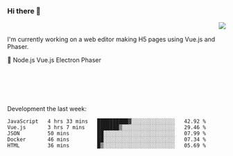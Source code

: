 ### Hi there 👋

<img align="right" src="https://github-readme-stats.vercel.app/api?username=jasonpanggo"/>

<br>
<p align="left">
I'm currently working on a web editor making H5 pages using Vue.js and Phaser.
</p>
<p align="left">
📖 Node.js Vue.js Electron Phaser
</p>
<br>
<br>
<br>
<br>

Development the last week:
<!--START_SECTION:waka-->
```text
JavaScript   4 hrs 33 mins   ██████████▓░░░░░░░░░░░░░░   42.92 % 
Vue.js       3 hrs 7 mins    ███████▒░░░░░░░░░░░░░░░░░   29.46 % 
JSON         50 mins         ██░░░░░░░░░░░░░░░░░░░░░░░   07.99 % 
Docker       46 mins         ██░░░░░░░░░░░░░░░░░░░░░░░   07.34 % 
HTML         36 mins         █▒░░░░░░░░░░░░░░░░░░░░░░░   05.69 % 
```
<!--END_SECTION:waka-->

<!--
**JASONPANGGO/jasonpanggo** is a ✨ _special_ ✨ repository because its `README.md` (this file) appears on your GitHub profile.

Here are some ideas to get you started:

- 🔭 I’m currently working on ...
- 🌱 I’m currently learning ...
- 👯 I’m looking to collaborate on ...
- 🤔 I’m looking for help with ...
- 💬 Ask me about ...
- 📫 How to reach me: ...
- 😄 Pronouns: ...
- ⚡ Fun fact: ...
-->
